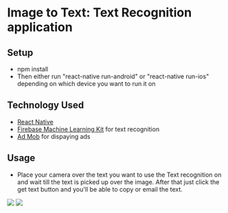 # Image to Text: Text Recognition application

## Setup
* npm install
* Then either run "react-native run-android" or "react-native run-ios" depending on which device you want to run it on


## Technology Used
* [React Native](https://reactnative.dev/)
* [Firebase Machine Learning Kit](https://firebase.google.com/docs/ml-kit/recognize-text) for text recognition
* [Ad Mob](https://rnfirebase.io/admob/usage) for dispaying ads

## Usage
* Place your camera over the text you want to use the Text recognition on and wait till the text is picked up over the image. After that just click the get text button and you'll be able to copy or email the text.

<img src="https://i.imgur.com/bGPDYSk.jpg" />
<img src="https://i.imgur.com/jayZwnv.jpg" />

